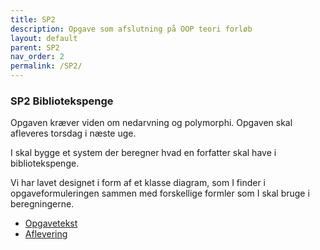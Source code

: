 ```yaml
---
title: SP2
description: Opgave som afslutning på OOP teori forløb
layout: default
parent: SP2
nav_order: 2
permalink: /SP2/
---
```


### SP2 Bibliotekspenge
Opgaven kræver viden om nedarvning og polymorphi. 
Opgaven skal afleveres torsdag i næste uge.

I skal bygge et system der beregner hvad en forfatter skal have i bibliotekspenge.

Vi har lavet designet i form af et klasse diagram, som I finder i opgaveformuleringen sammen med forskellige formler som I skal bruge i beregningerne.



 -  [Opgavetekst](https://efif.sharepoint.com/:f:/r/sites/cph/Lyngby/Shared%20Documents/4.%20Indhold%20%26%20Niveau/DAT/1.sem%20for%C3%A5r%202025/studerende/SP2?csf=1&web=1&e=MdDi59)
  - [Aflevering](https://cphbusiness.mrooms.net/mod/assign/view.php?id=766002)